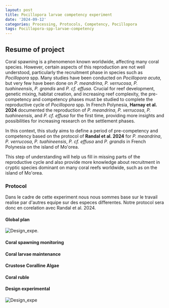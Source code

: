 ```yaml
---
layout: post
title: Pocillopora larvae competency experiment
date: '2024-09-12'
categories: Processing, Protocols, Competency, Pocillopora
tags: Pocillopora-spp-larvae-competency
---
```

## Resume of project  

Coral spawning is a phenomenon known worldwide, affecting many coral species. However, certain aspects of this reproduction are not well understood, particularly the recruitment phase in species such as *Pocillopora* spp. Many studies have been conducted on *Pocillopora acuta*, but very few have been done on *P. meandrina*, *P. verrucosa*, *P. tuahineensis*, *P. grandis* and *P. cf. effusa*. Crucial for reef development, genetic mixing, habitat creation, and increasing reef complexity, the pre-competency and competency phases must be studied to complete the reproductive cycle of *Pocillopora* spp. In French Polynesia, **Harnay et al. 2024** documented the reproduction of *P. meandrina*, *P. verrucosa*, *P. tuahineensis*, and *P. cf. effusa* for the first time, providing more insights and possibilities for increasing research on the settlement phases.

In this context, this study aims to define a period of pre-competency and competency based on the protocol of **Randal et al. 2024** for *P. meandrina*, *P. verrucosa*, *P. tuahineensis*, *P. cf. effusa* and *P. grandis* in French Polynesia on the island of Mo'orea. 

This step of understanding will help us fill in missing parts of the reproductive cycle and also provide more knowledge about recruitment in cryptic species dominant on many coral reefs worldwide, such as on the island of Mo'orea.

### Protocol    

Dans le cadre de cette experiment nous nous sommes base sur le travail realise par d'autres equipe sur des especes differentes. Notre protocol sera donc en corelation avec Randal et al. 2024.   


#### Global plan   

![Design_expe](https://pierrickharnay.github.io/PierrickHarnay_Notebook/images/Design_expe.JPG).  


#### Coral spawning monitoring    



#### Coral larvae maintenance    



#### Crustose Coralline Algae    


#### Coral ruble 



#### Design experimental 
   
![Design_expe](https://pierrickharnay.github.io/PierrickHarnay_Notebook/images/Design_expe.JPG)


